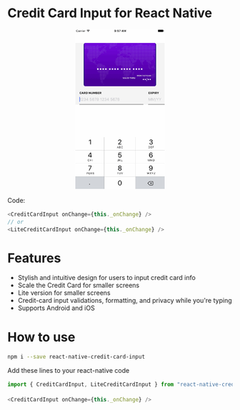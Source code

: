 # Credit Card Input for React Native

<p align="center">
<img src="https://github.com/Tyler-LeDuc/Credit-Card-Input/blob/main/preview-ios.gif?raw=true" width=200/>
</p>

Code:

```js
<CreditCardInput onChange={this._onChange} />
// or
<LiteCreditCardInput onChange={this._onChange} />
```


# Features
* Stylish and intuitive design for users to input credit card info
* Scale the Credit Card for smaller screens
* Lite version for smaller screens
* Credit-card input validations, formatting, and privacy while you're typing
* Supports Android and iOS

# How to use

```bash
npm i --save react-native-credit-card-input
```

Add these lines to your react-native code

```js
import { CreditCardInput, LiteCreditCardInput } from "react-native-credit-card-input";

<CreditCardInput onChange={this._onChange} />

```